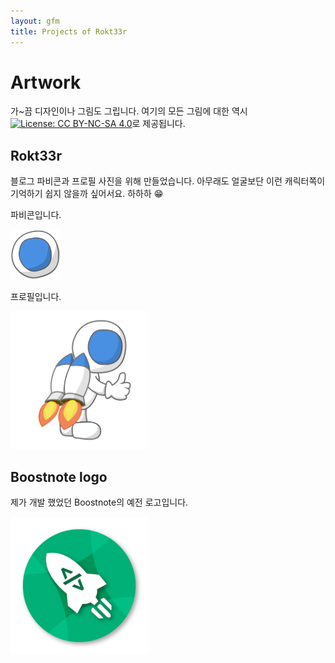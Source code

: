 ```yaml
---
layout: gfm
title: Projects of Rokt33r
---
```


# Artwork

가~끔 디자인이나 그림도 그립니다. 여기의 모든 그림에 대한 역시 <a href="http://creativecommons.org/licenses/by-nc-sa/4.0/" target="_blank"><img alt="License: CC BY-NC-SA 4.0" src="https://img.shields.io/badge/License-CC%20BY--NC--SA%204.0-lightgrey.svg"></a>로 제공됩니다.

## Rokt33r

블로그 파비콘과 프로필 사진을 위해 만들었습니다. 아무래도 얼굴보단 이런 캐릭터쪽이 기억하기 쉽지 않을까 싶어서요. 하하하 :grin:

파비콘입니다.

<img src="/public/favicons/android-chrome-512x512.png" alt="Favicon" width="80">

프로필입니다.

<img src="/public/images/profile.png" alt="Rokt33r" width="220">

## Boostnote logo

제가 개발 했었던 Boostnote의 예전 로고입니다.

<img src="/assets/images/boostnote.png" alt="Boostnote old logo" width="220">
